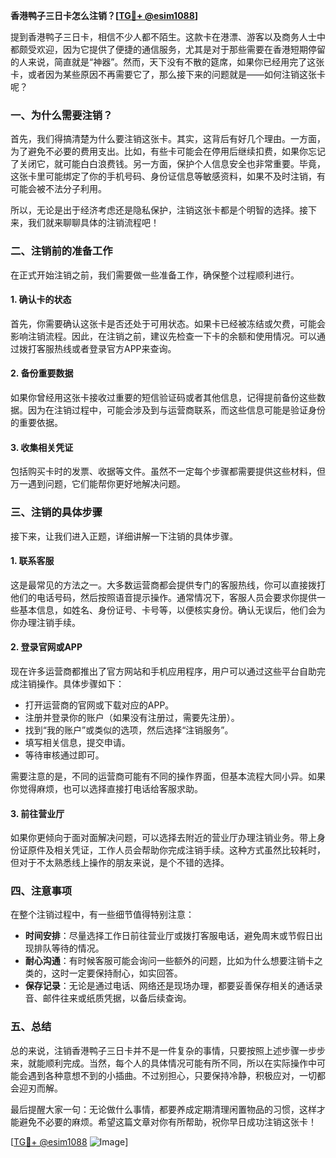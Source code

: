 **香港鸭子三日卡怎么注销？[[TG💪+ @esim1088](https://t.me/s/esim1088)]**

提到香港鸭子三日卡，相信不少人都不陌生。这款卡在港漂、游客以及商务人士中都颇受欢迎，因为它提供了便捷的通信服务，尤其是对于那些需要在香港短期停留的人来说，简直就是“神器”。然而，天下没有不散的筵席，如果你已经用完了这张卡，或者因为某些原因不再需要它了，那么接下来的问题就是——如何注销这张卡呢？

### 一、为什么需要注销？

首先，我们得搞清楚为什么要注销这张卡。其实，这背后有好几个理由。一方面，为了避免不必要的费用支出。比如，有些卡可能会在停用后继续扣费，如果你忘记了关闭它，就可能白白浪费钱。另一方面，保护个人信息安全也非常重要。毕竟，这张卡里可能绑定了你的手机号码、身份证信息等敏感资料，如果不及时注销，有可能会被不法分子利用。

所以，无论是出于经济考虑还是隐私保护，注销这张卡都是个明智的选择。接下来，我们就来聊聊具体的注销流程吧！

### 二、注销前的准备工作

在正式开始注销之前，我们需要做一些准备工作，确保整个过程顺利进行。

#### 1. 确认卡的状态
首先，你需要确认这张卡是否还处于可用状态。如果卡已经被冻结或欠费，可能会影响注销流程。因此，在注销之前，建议先检查一下卡的余额和使用情况。可以通过拨打客服热线或者登录官方APP来查询。

#### 2. 备份重要数据
如果你曾经用这张卡接收过重要的短信验证码或者其他信息，记得提前备份这些数据。因为在注销过程中，可能会涉及到与运营商联系，而这些信息可能是验证身份的重要依据。

#### 3. 收集相关凭证
包括购买卡时的发票、收据等文件。虽然不一定每个步骤都需要提供这些材料，但万一遇到问题，它们能帮你更好地解决问题。

### 三、注销的具体步骤

接下来，让我们进入正题，详细讲解一下注销的具体步骤。

#### 1. 联系客服
这是最常见的方法之一。大多数运营商都会提供专门的客服热线，你可以直接拨打他们的电话号码，然后按照语音提示操作。通常情况下，客服人员会要求你提供一些基本信息，如姓名、身份证号、卡号等，以便核实身份。确认无误后，他们会为你办理注销手续。

#### 2. 登录官网或APP
现在许多运营商都推出了官方网站和手机应用程序，用户可以通过这些平台自助完成注销操作。具体步骤如下：

- 打开运营商的官网或下载对应的APP。
- 注册并登录你的账户（如果没有注册过，需要先注册）。
- 找到“我的账户”或类似的选项，然后选择“注销服务”。
- 填写相关信息，提交申请。
- 等待审核通过即可。

需要注意的是，不同的运营商可能有不同的操作界面，但基本流程大同小异。如果你觉得麻烦，也可以选择直接打电话给客服求助。

#### 3. 前往营业厅
如果你更倾向于面对面解决问题，可以选择去附近的营业厅办理注销业务。带上身份证原件及相关凭证，工作人员会帮助你完成注销手续。这种方式虽然比较耗时，但对于不太熟悉线上操作的朋友来说，是个不错的选择。

### 四、注意事项

在整个注销过程中，有一些细节值得特别注意：

- **时间安排**：尽量选择工作日前往营业厅或拨打客服电话，避免周末或节假日出现排队等待的情况。
- **耐心沟通**：有时候客服可能会询问一些额外的问题，比如为什么想要注销卡之类的，这时一定要保持耐心，如实回答。
- **保存记录**：无论是通过电话、网络还是现场办理，都要妥善保存相关的通话录音、邮件往来或纸质凭据，以备后续查询。

### 五、总结

总的来说，注销香港鸭子三日卡并不是一件复杂的事情，只要按照上述步骤一步步来，就能顺利完成。当然，每个人的具体情况可能有所不同，所以在实际操作中可能会遇到各种意想不到的小插曲。不过别担心，只要保持冷静，积极应对，一切都会迎刃而解。

最后提醒大家一句：无论做什么事情，都要养成定期清理闲置物品的习惯，这样才能避免不必要的麻烦。希望这篇文章对你有所帮助，祝你早日成功注销这张卡！

[[TG💪+ @esim1088](https://t.me/s/esim1088) ![Image](https://i.postimg.cc/4NQfJmqS/Snipaste-2025-05-13-00-14-12.png)]